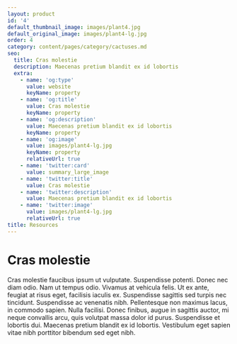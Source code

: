 ```yaml
---
layout: product
id: '4'
default_thumbnail_image: images/plant4.jpg
default_original_image: images/plant4-lg.jpg
order: 4
category: content/pages/category/cactuses.md
seo:
  title: Cras molestie
  description: Maecenas pretium blandit ex id lobortis
  extra:
    - name: 'og:type'
      value: website
      keyName: property
    - name: 'og:title'
      value: Cras molestie
      keyName: property
    - name: 'og:description'
      value: Maecenas pretium blandit ex id lobortis
      keyName: property
    - name: 'og:image'
      value: images/plant4-lg.jpg
      keyName: property
      relativeUrl: true
    - name: 'twitter:card'
      value: summary_large_image
    - name: 'twitter:title'
      value: Cras molestie
    - name: 'twitter:description'
      value: Maecenas pretium blandit ex id lobortis
    - name: 'twitter:image'
      value: images/plant4-lg.jpg
      relativeUrl: true
title: Resources
---
```


# Cras molestie

Cras molestie faucibus ipsum ut vulputate. Suspendisse potenti. Donec nec diam odio. Nam ut tempus odio. Vivamus at vehicula felis. Ut ex ante, feugiat at risus eget, facilisis iaculis ex. Suspendisse sagittis sed turpis nec tincidunt. Suspendisse ac venenatis nibh. Pellentesque non maximus lacus, in commodo sapien. Nulla facilisi. Donec finibus, augue in sagittis auctor, mi neque convallis arcu, quis volutpat massa dolor id purus. Suspendisse et lobortis dui. Maecenas pretium blandit ex id lobortis. Vestibulum eget sapien vitae nibh porttitor bibendum sed eget nibh.